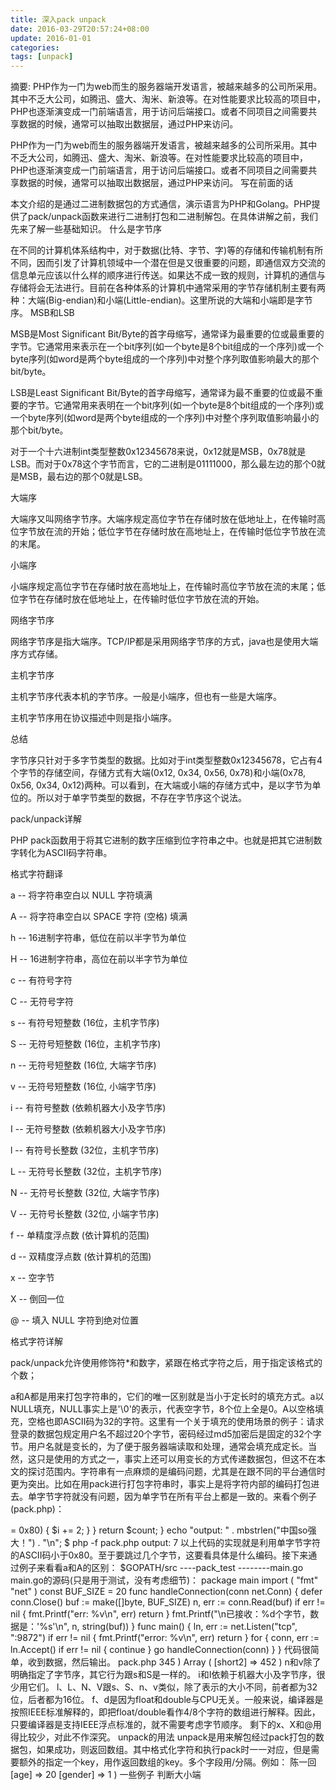 ```yaml
---
title: 深入pack unpack
date: 2016-03-29T20:57:24+08:00
update: 2016-01-01
categories:
tags: [unpack]
---
```



摘要: PHP作为一门为web而生的服务器端开发语言，被越来越多的公司所采用。其中不乏大公司，如腾迅、盛大、淘米、新浪等。在对性能要求比较高的项目中，PHP也逐渐演变成一门前端语言，用于访问后端接口。或者不同项目之间需要共享数据的时候，通常可以抽取出数据层，通过PHP来访问。

PHP作为一门为web而生的服务器端开发语言，被越来越多的公司所采用。其中不乏大公司，如腾迅、盛大、淘米、新浪等。在对性能要求比较高的项目中，PHP也逐渐演变成一门前端语言，用于访问后端接口。或者不同项目之间需要共享数据的时候，通常可以抽取出数据层，通过PHP来访问。
写在前面的话

本文介绍的是通过二进制数据包的方式通信，演示语言为PHP和Golang。PHP提供了pack/unpack函数来进行二进制打包和二进制解包。在具体讲解之前，我们先来了解一些基础知识。
什么是字节序

在不同的计算机体系结构中，对于数据(比特、字节、字)等的存储和传输机制有所不同，因而引发了计算机领域中一个潜在但是又很重要的问题，即通信双方交流的信息单元应该以什么样的顺序进行传送。如果达不成一致的规则，计算机的通信与存储将会无法进行。目前在各种体系的计算机中通常采用的字节存储机制主要有两种：大端(Big-endian)和小端(Little-endian)。这里所说的大端和小端即是字节序。
MSB和LSB

   MSB是Most Significant Bit/Byte的首字母缩写，通常译为最重要的位或最重要的字节。它通常用来表示在一个bit序列(如一个byte是8个bit组成的一个序列)或一个byte序列(如word是两个byte组成的一个序列)中对整个序列取值影响最大的那个bit/byte。

   LSB是Least Significant Bit/Byte的首字母缩写，通常译为最不重要的位或最不重要的字节。它通常用来表明在一个bit序列(如一个byte是8个bit组成的一个序列)或一个byte序列(如word是两个byte组成的一个序列)中对整个序列取值影响最小的那个bit/byte。

   对于一个十六进制int类型整数0x12345678来说，0x12就是MSB，0x78就是LSB。而对于0x78这个字节而言，它的二进制是01111000，那么最左边的那个0就是MSB，最右边的那个0就是LSB。

大端序

   大端序又叫网络字节序。大端序规定高位字节在存储时放在低地址上，在传输时高位字节放在流的开始；低位字节在存储时放在高地址上，在传输时低位字节放在流的末尾。

小端序

   小端序规定高位字节在存储时放在高地址上，在传输时高位字节放在流的末尾；低位字节在存储时放在低地址上，在传输时低位字节放在流的开始。

网络字节序

   网络字节序是指大端序。TCP/IP都是采用网络字节序的方式，java也是使用大端序方式存储。

主机字节序

   主机字节序代表本机的字节序。一般是小端序，但也有一些是大端序。

   主机字节序用在协议描述中则是指小端序。

总结

   字节序只针对于多字节类型的数据。比如对于int类型整数0x12345678，它占有4个字节的存储空间，存储方式有大端(0x12, 0x34, 0x56, 0x78)和小端(0x78, 0x56, 0x34, 0x12)两种。可以看到，在大端或小端的存储方式中，是以字节为单位的。所以对于单字节类型的数据，不存在字节序这个说法。

pack/unpack详解

PHP pack函数用于将其它进制的数字压缩到位字符串之中。也就是把其它进制数字转化为ASCII码字符串。

格式字符翻译

   a -- 将字符串空白以 NULL 字符填满

   A -- 将字符串空白以 SPACE 字符 (空格) 填满

   h -- 16进制字符串，低位在前以半字节为单位

   H -- 16进制字符串，高位在前以半字节为单位

   c -- 有符号字符

   C -- 无符号字符

   s -- 有符号短整数 (16位，主机字节序)

   S -- 无符号短整数 (16位，主机字节序)

   n -- 无符号短整数 (16位, 大端字节序)

   v -- 无符号短整数 (16位, 小端字节序)

   i -- 有符号整数 (依赖机器大小及字节序)

   I -- 无符号整数 (依赖机器大小及字节序)

   l -- 有符号长整数 (32位，主机字节序)

   L -- 无符号长整数 (32位，主机字节序)

   N -- 无符号长整数 (32位, 大端字节序)

   V -- 无符号长整数 (32位, 小端字节序)

   f -- 单精度浮点数 (依计算机的范围)

   d -- 双精度浮点数 (依计算机的范围)

   x -- 空字节

   X -- 倒回一位

   @ -- 填入 NULL 字符到绝对位置

格式字符详解

   pack/unpack允许使用修饰符*和数字，紧跟在格式字符之后，用于指定该格式的个数；

   a和A都是用来打包字符串的，它们的唯一区别就是当小于定长时的填充方式。a以NULL填充，NULL事实上是'\0'的表示，代表空字节，8个位上全是0。A以空格填充，空格也即ASCII码为32的字符。这里有一个关于填充的使用场景的例子：请求登录的数据包规定用户名不超过20个字节，密码经过md5加密后是固定的32个字节。用户名就是变长的，为了便于服务器端读取和处理，通常会填充成定长。当然，这只是使用的方式之一，事实上还可以用变长的方式传递数据包，但这不在本文的探讨范围内。字符串有一点麻烦的是编码问题，尤其是在跟不同的平台通信时更为突出。比如在用pack进行打包字符串时，事实上是将字符内部的编码打包进去。单字节字符就没有问题，因为单字节在所有平台上都是一致的。来看个例子(pack.php)：

<?php
$bin = pack("a", "d");
echo "output: " . $bin . "\n";
echo "output: 0x" . bin2hex($bin) . "\n";

$ php -f pack.php
output: d
output: 0x64

$bin是返回的二进制字符，您可以直接输出它，PHP知道如何处理。通过bin2hex方法将$bin转换成十六进制可以知道，十六进制0x64表示的是字符d。对于中文字符(多字节字符)来说，通常有GBK编码、BIG5编码以及UTF8编码等。比如在GBK编码中，一个中文字符采用2个字节来表示；在UTF8编码中，一个中文字符采用3个字节来表示。这通常需要协商采用统一的编码，否则会由于内部的表示不一致导致无法处理。在PHP中只要将文件保存为特定的编码格即可，其它语言可能跟操作系统相关，因此或许需要编码转换。本文的例子一概基于UTF8编码。继续来看个例子：

<?php
$bin = pack("a3", "中");
echo "output: 0x" . bin2hex($bin) . "\n";
echo "output: " . chr(0xe4) . chr(0xb8) . chr(0xad) . "\n";
echo "output: " . $bin{0} . $bin{1} . $bin{2} . "\n";

$ php -f pack.php
output: 0xe4b8ad
output: 中
output: 中

您可能会觉得很奇怪，后面2个输出是一样的。ASCII码表示单字节字符(其中包括英文字母、数字、英文标点符号、不可见字符以及控制字符等等)，它总是小于0x80，即小于十进制的128。当在处理字符时，如果字节小于0x80，则把它当作单字节来处理，否则会继续读取下一个字节，这通常跟编码有关，GBK会将2个字节当成一个字符来处理，UTF8则需要3个字节。有时候在PHP中需要做类似的处理，比如计算字符串中字符的个数(字符串可能包含单字节和多字节)，strlen方法只能计算字节数，而mb_strlen需要开启扩展。类似这样的需求，其实很容易处理：

<?php
function mbstrlen($str)
{
 $len = strlen($str);

 if ($len <= 0)
 {
   return 0;
 }

 $count  = 0;

 for ($i = 0; $i < $len; $i++)
 {
   $count++;
   if (ord($str{$i}) >= 0x80)
   {
     $i += 2;
   }
 }

 return $count;
}

echo "output: " . mbstrlen("中国so强大！") . "\n";

$ php -f pack.php
output: 7

以上代码的实现就是利用单字节字符的ASCII码小于0x80。至于要跳过几个字节，这要看具体是什么编码。接下来通过例子来看看a和A的区别：

$GOPATH/src

----pack_test

--------main.go

main.go的源码(只是用于测试，没有考虑细节)：

package main

import (
 "fmt"
 "net"
)

const BUF_SIZE = 20

func handleConnection(conn net.Conn) {
 defer conn.Close()
 buf := make([]byte, BUF_SIZE)
 n, err := conn.Read(buf)

 if err != nil {
   fmt.Printf("err: %v\n", err)
   return
 }

 fmt.Printf("\n已接收：%d个字节，数据是：'%s'\n", n, string(buf))
}

func main() {
 ln, err := net.Listen("tcp", ":9872")

 if err != nil {
   fmt.Printf("error: %v\n", err)
   return
 }

 for {
   conn, err := ln.Accept()
   if err != nil {
     continue
   }
   go handleConnection(conn)
 }
}

代码很简单，收到数据，然后输出。

pack.php

<?php
$host = "127.0.0.1";
$port = "9872";

$socket = socket_create(AF_INET, SOCK_STREAM, SOL_TCP)
 or die("Unable to create socket\n");

@socket_connect($socket, $host, $port) or die("Connect error.\n");

if ($err = socket_last_error($socket))
{

 socket_close($socket);
 die(socket_strerror($err) . "\n");
}

$binarydata = pack("a20", "中国强大");
$len = socket_write ($socket , $binarydata, strlen($binarydata));
socket_close($socket);

$ cd $GOPATH/src/pack_test
$ go build
$ ./pack_test

$ php -f pack.php

当执行php后，可以看到服务器端在控制台输出：

已接收：20个字节，数据是：'中国强大'

以上的输出中，单引号不是数据的一部分，只是为了便于观察。很明显，我们打包的字符串只占12字节，a20表示20个a，您当然可以连续写20个a，但我想您不会这么傻。如果是a*的话，则表示任意多个a。通过服务器端的输出来看，PHP发送了20个字节过去，服务器端也接收了20个字节，但因为填充的\0是空字符，所以您不会看到有什么不一样的地方。现在我们将a20换成A20，代码如下：

<?php
$host = "127.0.0.1";
$port = "9872";

$socket = socket_create(AF_INET, SOCK_STREAM, SOL_TCP)
 or die("Unable to create socket\n");

@socket_connect($socket, $host, $port) or die("Connect error.\n");

if ($err = socket_last_error($socket))
{

 socket_close($socket);
 die(socket_strerror($err) . "\n");
}

$binarydata = pack("A20", "中国强大");
$len = socket_write ($socket , $binarydata, strlen($binarydata));
socket_close($socket);

$ php -f pack.php

您会发现服务器端的输出不一样了：

已接收：20个字节，数据是：'中国强大        '

是的，空格存在于数据中。这就是a和A的区别。

   h和H的描述看起来有些奇怪。它们都是读取十进制，以十六进制方式读取，以半字节(4位)为单位。这听起来有些拗口，还是以实例来说明：

<?php
echo "output: " . pack("H", 0x5) . "\n";

$ php -f pack.php
output: P

首先是读取十进制，所以0x5会转成十进制的5，然后以半字节为单位并且以十六进制方式读取，为了补足8位，所以需要在5后面补0，变成0x50。别忘了十六进制的一位相当于二进制的四位。0x50正好是字符P的ASCII码。

<?php
echo "output: " . chr(0x50) . "\n";

$ php -f pack.php
output: P

h和H的差别在于h是低位在前，H是高位在前，拿前面的例子来看看h的行为：

<?php
$bin = pack("h", 0x5);
echo "output: " . $bin . "\n";
echo "output: " . ord($bin) . "\n";

$ php -f pack.php
output:
output: 5

读取十进制的5，后面补0，变成十六进制的0x50，因为H是高位在前，所以没有变化，而h就需要将0x50变成0x05。由于0x05是不可见字符，所以上面的字符输出是空的。

h和H是以半字节为单位，h2和H2则表示一次读取8位，同理h3和H3可以推导出来，但是别忘了补足8位哦！

<?php
echo "output: " . pack("H", 0x47) . "\n";

$ php -f pack.php
output: p

以上的代码中，0x47为十进制的71，因为读取半个字节，所以变成0x7，后面补0变成0x70，则刚好是字符p的ASCII码。如果换成是h格式化，则最终的结果是0x07，因为低位在前。

对于一次读取多个字节，也以同样的规则：

<?php
echo "output: " . pack("H2h2", 0x47, 0x56) . "\n";

$ php -f pack.php
output: qh

0x47是十进制的71，由于使用H2格式化，所以一次读取8位，最后变成十六进制的0x71，即字符q的ASCII码。0x56是十进制的86，由于使用h2格式化，所以一次读取8位，最后变成十六进制的0x86，但是由于h表示低位在前，因此0x86变成0x68，即字符h的ASCII码。

   c和C都表示字符，前者表示有符号字符，后者表示无符号字符。

<?php
echo "output: " . pack("c", 65) . "\n";
echo "output: " . pack("C", 65) . "\n";

$ php -f pack.php
output: A
output: A

   s为有符号短整数；S为无符号短整数。它们都为主机字节序，并且为16位。通常为主机字节序的格式化字符，一般只用于单机的操作，因为您无法确定主机字节序究竟是大端还是小端。当然，您一定要这么干的话，也是有办法来获取本机字节序是属于大端或小端，但那样是没有必要的。稍后就会给出一个通过PHP来判断字节序的例子。

<?php
$bin1 = pack("s", 345);
$bin2 = pack("S", 452);
print_r(unpack("sshort1", $bin1));
print_r(unpack("sshort2", $bin2));

$ php -f pack.php
Array
(
   [short1] => 345
)
Array
(
   [short2] => 452
)

   n和v除了明确指定了字节序，其它行为跟s和S是一样的。

   i和I依赖于机器大小及字节序，很少用它们。

   l、L、N、V跟s、S、n、v类似，除了表示的大小不同，前者都为32位，后者都为16位。

   f、d是因为float和double与CPU无关。一般来说，编译器是按照IEEE标准解释的，即把float/double看作4/8个字符的数组进行解释。因此，只要编译器是支持IEEE浮点标准的，就不需要考虑字节顺序。

   剩下的x、X和@用得比较少，对此不作深究。

unpack的用法

   unpack是用来解包经过pack打包的数据包，如果成功，则返回数组。其中格式化字符和执行pack时一一对应，但是需要额外的指定一个key，用作返回数组的key。多个字段用/分隔。例如：

<?php
$bin = @pack("a9SS", "陈一回", 20, 1);
$data = @unpack("a9name/sage/Sgender", $bin);

if (is_array($data))
{
 print_r($data);
}

$ php  -f pack.php
Array
(
   [name] => 陈一回
   [age] => 20
   [gender] => 1
)

一些例子

   判断大小端

<?php
function IsBigEndian()
{
 $bin = pack("L", 0x12345678);
 $hex = bin2hex($bin);
 if (ord(pack("H2", $hex)) === 0x78)
 {
   return FALSE;
 }

 return TRUE;
}

if (IsBigEndian())
{
 echo "大端序";
}
else
{
 echo "小端序";
}

echo "\n";

$ php -f pack.php
小端序

   网络通信

   比如现在要通过PHP发送数据包到服务器来登录。在仅需要提供用户名(最多30个字节)和密码(md5之后固定为32字节)的情况下，可以构造如下数据包(当然这事先需要跟服务器协商好数据包的规范，本例以网络字节序通信)：

   包结构：

字段 	字节数 	说明
包头 	定长 	每一个通信消息必须包含的内容
包体 	不定长 	根据每个通信消息的不同产生变化

其中包头详细内容如下：
字段
 字节数 	类型
 说明
pkg_len 	2
 ushort 	整个包的长度，不超过4K
version 	1 	uchar 	通讯协议版本号
command_id 	2 	ushort 	消息命令ID
result 	2 	short 	请求时不起作用；请求返回时使用

当然实际中可能会涉及到各种校验。本文为了简单，只是列举一下通常的工作流程及处理的方式。

登录(执行命储1001)
字段 	字节数 	类型 	说明
用户名 	30 	uchar[30] 	登录用户名
密码 	32 	uchar[32] 	登录密码

包头是定长的，通过计算可知包头占7个字节，并且包头在包体之前。比如用户陈一回需要登录，密码是123456，则代码如下：

<?php
$version    = 1;
$result     = 0;
$command_id = 1001;
$username   = "陈一回";
$password   = md5("123456");
// 构造包体
$bin_body   = pack("a30a32", $username, $password);
// 包体长度
$body_len   = strlen($bin_body);
$bin_head   = pack("nCns", $body_len, $version, $command_id, $result);
$bin_data   = $bin_head . $bin_body;
// 发送数据
// socket_write($socket, $bin_data, strlen($bin_data));
// socket_close($socket);

服务器端通过读取定长包头，拿到包体长度，再读取并解析包体。大致的过程就是这样。当然服务器端也会返回响应包，客户端做相应的读取处理。
